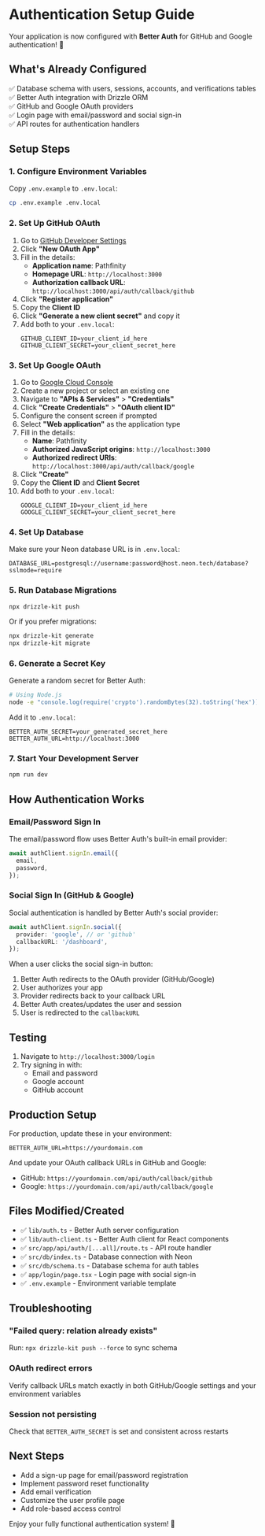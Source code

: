 # Authentication Setup Guide

Your application is now configured with **Better Auth** for GitHub and Google authentication! 🎉

## What's Already Configured

✅ Database schema with users, sessions, accounts, and verifications tables  
✅ Better Auth integration with Drizzle ORM  
✅ GitHub and Google OAuth providers  
✅ Login page with email/password and social sign-in  
✅ API routes for authentication handlers  

## Setup Steps

### 1. Configure Environment Variables

Copy `.env.example` to `.env.local`:

```bash
cp .env.example .env.local
```

### 2. Set Up GitHub OAuth

1. Go to [GitHub Developer Settings](https://github.com/settings/developers)
2. Click **"New OAuth App"**
3. Fill in the details:
   - **Application name**: Pathfinity
   - **Homepage URL**: `http://localhost:3000`
   - **Authorization callback URL**: `http://localhost:3000/api/auth/callback/github`
4. Click **"Register application"**
5. Copy the **Client ID**
6. Click **"Generate a new client secret"** and copy it
7. Add both to your `.env.local`:
   ```
   GITHUB_CLIENT_ID=your_client_id_here
   GITHUB_CLIENT_SECRET=your_client_secret_here
   ```

### 3. Set Up Google OAuth

1. Go to [Google Cloud Console](https://console.cloud.google.com/)
2. Create a new project or select an existing one
3. Navigate to **"APIs & Services"** > **"Credentials"**
4. Click **"Create Credentials"** > **"OAuth client ID"**
5. Configure the consent screen if prompted
6. Select **"Web application"** as the application type
7. Fill in the details:
   - **Name**: Pathfinity
   - **Authorized JavaScript origins**: `http://localhost:3000`
   - **Authorized redirect URIs**: `http://localhost:3000/api/auth/callback/google`
8. Click **"Create"**
9. Copy the **Client ID** and **Client Secret**
10. Add both to your `.env.local`:
    ```
    GOOGLE_CLIENT_ID=your_client_id_here
    GOOGLE_CLIENT_SECRET=your_client_secret_here
    ```

### 4. Set Up Database

Make sure your Neon database URL is in `.env.local`:

```
DATABASE_URL=postgresql://username:password@host.neon.tech/database?sslmode=require
```

### 5. Run Database Migrations

```bash
npx drizzle-kit push
```

Or if you prefer migrations:

```bash
npx drizzle-kit generate
npx drizzle-kit migrate
```

### 6. Generate a Secret Key

Generate a random secret for Better Auth:

```bash
# Using Node.js
node -e "console.log(require('crypto').randomBytes(32).toString('hex'))"
```

Add it to `.env.local`:

```
BETTER_AUTH_SECRET=your_generated_secret_here
BETTER_AUTH_URL=http://localhost:3000
```

### 7. Start Your Development Server

```bash
npm run dev
```

## How Authentication Works

### Email/Password Sign In

The email/password flow uses Better Auth's built-in email provider:

```typescript
await authClient.signIn.email({
  email,
  password,
});
```

### Social Sign In (GitHub & Google)

Social authentication is handled by Better Auth's social provider:

```typescript
await authClient.signIn.social({
  provider: 'google', // or 'github'
  callbackURL: '/dashboard',
});
```

When a user clicks the social sign-in button:
1. Better Auth redirects to the OAuth provider (GitHub/Google)
2. User authorizes your app
3. Provider redirects back to your callback URL
4. Better Auth creates/updates the user and session
5. User is redirected to the `callbackURL`

## Testing

1. Navigate to `http://localhost:3000/login`
2. Try signing in with:
   - Email and password
   - Google account
   - GitHub account

## Production Setup

For production, update these in your environment:

```
BETTER_AUTH_URL=https://yourdomain.com
```

And update your OAuth callback URLs in GitHub and Google:
- GitHub: `https://yourdomain.com/api/auth/callback/github`
- Google: `https://yourdomain.com/api/auth/callback/google`

## Files Modified/Created

- ✅ `lib/auth.ts` - Better Auth server configuration
- ✅ `lib/auth-client.ts` - Better Auth client for React components
- ✅ `src/app/api/auth/[...all]/route.ts` - API route handler
- ✅ `src/db/index.ts` - Database connection with Neon
- ✅ `src/db/schema.ts` - Database schema for auth tables
- ✅ `app/login/page.tsx` - Login page with social sign-in
- ✅ `.env.example` - Environment variable template

## Troubleshooting

### "Failed query: relation already exists"
Run: `npx drizzle-kit push --force` to sync schema

### OAuth redirect errors
Verify callback URLs match exactly in both GitHub/Google settings and your environment variables

### Session not persisting
Check that `BETTER_AUTH_SECRET` is set and consistent across restarts

## Next Steps

- Add a sign-up page for email/password registration
- Implement password reset functionality
- Add email verification
- Customize the user profile page
- Add role-based access control

Enjoy your fully functional authentication system! 🚀

